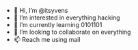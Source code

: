 - 👋 Hi, I’m @itsyvens
- 👀 I’m interested in everything hacking
- 🌱 I’m currently learning 0101101
- 💞️ I’m looking to collaborate on everything 
- 📫 Reach me using mail

<!---
itsyvens/itsyvens is a ✨ special ✨ repository because its `README.md` (this file) appears on your GitHub profile.
You can click the Preview link to take a look at your changes.
--->
